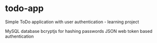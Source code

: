 # todo-app
Simple ToDo application with user authentication - learning project

MySQL database
bcryptjs for hashing passwords
JSON web token based authentication

